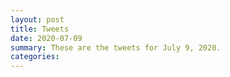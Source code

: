 ```yaml
---
layout: post
title: Tweets
date: 2020-07-09
summary: These are the tweets for July 9, 2020.
categories:
---
```


